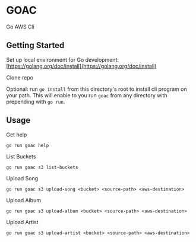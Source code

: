 # GOAC

Go AWS Cli

## Getting Started

Set up local environment for Go development: [https://golang.org/doc/install](https://golang.org/doc/install)

Clone repo

Optional: run `go install` from this directory's root to install cli program on your path. This will enable to you run `goac` from any directory with prepending with `go run`.

## Usage

Get help

`go run goac help`

List Buckets

`go run goac s3 list-buckets`

Upload Song

`go run goac s3 upload-song <bucket> <source-path> <aws-destination>`

Upload Album

`go run goac s3 upload-album <bucket> <source-path> <aws-destination>`

Upload Artist

`go run goac s3 upload-artist <bucket> <source-path> <aws-destination>`
